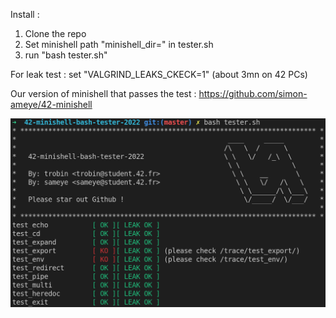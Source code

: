 Install :
1) Clone the repo
2) Set minishell path "minishell_dir=" in tester.sh
4) run "bash tester.sh"

For leak test : set "VALGRIND_LEAKS_CKECK=1" (about 3mn on 42 PCs)

Our version of minishell that passes the test :
https://github.com/simon-ameye/42-minishell

![Alt text](preview.png?raw=true "Preview")
